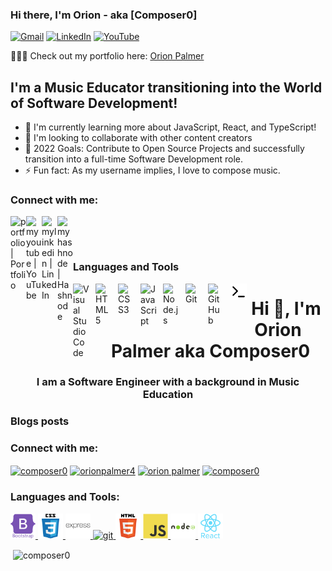 ### Hi there, I'm Orion - aka [Composer0]

[![Gmail](https://img.shields.io/badge/Gmail-D14836?style=for-the-badge&logo=gmail&logoColor=white)](mailto:opalmer1989@gmail.com) [![LinkedIn](https://img.shields.io/badge/linkedin-%230077B5.svg?style=for-the-badge&logo=linkedin&logoColor=white)](https://www.linkedin.com/in/orion-palmer) [![YouTube](https://img.shields.io/badge/-YouTube-red?&style=for-the-badge&logo=youtube&logoColor=white)](https://www.youtube.com/channel/UC1PLqeZnOUcLVteRSYwk1WQ)

👨🏻‍💻 Check out my portfolio here: [Orion Palmer](https://www.orionpalmer.com)

## I'm a Music Educator transitioning into the World of Software Development!
- 🌱 I'm currently learning more about JavaScript, React, and TypeScript!
- 👯 I'm looking to collaborate with other content creators
- 💬 2022 Goals: Contribute to Open Source Projects and successfully transition into a full-time Software Development role.
- ⚡ Fun fact: As my username implies, I love to compose music.

### Connect with me:

[<img align="left" alt="portfolio | Portfolio" width="25" src="https://www.svgrepo.com/show/77167/portfolio.svg" />][portfolio]
[<img align="left" alt="myyoutube | YouTube" width="25" src="https://www.svgrepo.com/show/157839/youtube.svg" />][youtube]
[<img align="left" alt="mylinkedin | LinkedIn" width="25" src="https://www.svgrepo.com/show/299484/linkedin.svg" />][linkedin]
&nbsp;&nbsp;
[<img align="left" alt="myhashnode | Hashnode" width="25" src="https://www.svgrepo.com/show/353859/hashnode-icon.svg" />][hashnode]

<br />

### Languages and Tools

<img align="left" alt="Visual Studio Code" width="26px" src="https://cdn.jsdelivr.net/gh/devicons/devicon/icons/vscode/vscode-original.svg" style="padding-right:10px;" />
<img align="left" alt="HTML5" width="26px" src="https://cdn.jsdelivr.net/gh/devicons/devicon/icons/html5/html5-original.svg" style="padding-right:10px;" />
<img align="left" alt="CSS3" width="26px" src="https://cdn.jsdelivr.net/gh/devicons/devicon/icons/css3/css3-original.svg" style="padding-right:10px;" />
<img align="left" alt="JavaScript" width="26px" src="https://cdn.jsdelivr.net/gh/devicons/devicon/icons/javascript/javascript-original.svg" style="padding-right:10px;" />
<img align="left" alt="Node.js" width="26px" src="https://pluspng.com/img-png/nodejs-logo-png--375.png" style="padding-right:10px;" />
<img align="left" alt="Git" width="26px" src="https://cdn.jsdelivr.net/gh/devicons/devicon/icons/git/git-original.svg" style="padding-right:10px;" />
<img align="left" alt="GitHub" width="26px" src="https://user-images.githubusercontent.com/3369400/139447912-e0f43f33-6d9f-45f8-be46-2df5bbc91289.png" style="padding-right:10px;" />
<img align="left" alt="Terminal" width="26px" src="./img/terminal-light.svg" />


<h1 align="center">Hi 👋, I'm Orion Palmer aka Composer0</h1>
<h3 align="center">I am a Software Engineer with a background in Music Education</h3>

### Blogs posts
<!-- BLOG-POST-LIST:START -->
<!-- BLOG-POST-LIST:END -->

<h3 align="left">Connect with me:</h3>
<p align="left">
<a href="https://dev.to/composer0" target="blank"><img align="center" src="https://raw.githubusercontent.com/rahuldkjain/github-profile-readme-generator/master/src/images/icons/Social/devto.svg" alt="composer0" height="30" width="40" /></a>
<a href="https://twitter.com/orionpalmer4" target="blank"><img align="center" src="https://raw.githubusercontent.com/rahuldkjain/github-profile-readme-generator/master/src/images/icons/Social/twitter.svg" alt="orionpalmer4" height="30" width="40" /></a>
<a href="https://linkedin.com/in/orion palmer" target="blank"><img align="center" src="https://raw.githubusercontent.com/rahuldkjain/github-profile-readme-generator/master/src/images/icons/Social/linked-in-alt.svg" alt="orion palmer" height="30" width="40" /></a>
<a href="https://www.youtube.com/c/composer0" target="blank"><img align="center" src="https://raw.githubusercontent.com/rahuldkjain/github-profile-readme-generator/master/src/images/icons/Social/youtube.svg" alt="composer0" height="30" width="40" /></a>
</p>

<h3 align="left">Languages and Tools:</h3>
<p align="left"> <a href="https://getbootstrap.com" target="_blank" rel="noreferrer"> <img src="https://raw.githubusercontent.com/devicons/devicon/master/icons/bootstrap/bootstrap-plain-wordmark.svg" alt="bootstrap" width="40" height="40"/> </a> <a href="https://www.w3schools.com/css/" target="_blank" rel="noreferrer"> <img src="https://raw.githubusercontent.com/devicons/devicon/master/icons/css3/css3-original-wordmark.svg" alt="css3" width="40" height="40"/> </a> <a href="https://expressjs.com" target="_blank" rel="noreferrer"> <img src="https://raw.githubusercontent.com/devicons/devicon/master/icons/express/express-original-wordmark.svg" alt="express" width="40" height="40"/> </a> <a href="https://git-scm.com/" target="_blank" rel="noreferrer"> <img src="https://www.vectorlogo.zone/logos/git-scm/git-scm-icon.svg" alt="git" width="40" height="40"/> </a> <a href="https://www.w3.org/html/" target="_blank" rel="noreferrer"> <img src="https://raw.githubusercontent.com/devicons/devicon/master/icons/html5/html5-original-wordmark.svg" alt="html5" width="40" height="40"/> </a> <a href="https://developer.mozilla.org/en-US/docs/Web/JavaScript" target="_blank" rel="noreferrer"> <img src="https://raw.githubusercontent.com/devicons/devicon/master/icons/javascript/javascript-original.svg" alt="javascript" width="40" height="40"/> </a> <a href="https://nodejs.org" target="_blank" rel="noreferrer"> <img src="https://raw.githubusercontent.com/devicons/devicon/master/icons/nodejs/nodejs-original-wordmark.svg" alt="nodejs" width="40" height="40"/> </a> <a href="https://reactjs.org/" target="_blank" rel="noreferrer"> <img src="https://raw.githubusercontent.com/devicons/devicon/master/icons/react/react-original-wordmark.svg" alt="react" width="40" height="40"/> </a> </p>

<p>&nbsp;<img align="center" src="https://github-readme-stats.vercel.app/api?username=composer0&show_icons=true&locale=en" alt="composer0" /></p>

<br />
<br />

[portfolio]: https://www.orionpalmer.com
[linkedin]: https://www.linkedin.com/in/orionpalmer
[youtube]: https://www.youtube.com/channel/UC1PLqeZnOUcLVteRSYwk1WQ
[hashnode]: https://orionpalmer.hashnode.dev/
